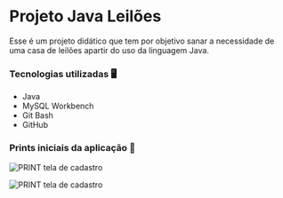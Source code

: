 # Projeto Java Leilões
Esse é um projeto didático que tem por objetivo sanar a necessidade de uma casa de leilões apartir do uso da linguagem Java.

### Tecnologias utilizadas 🖥
- Java
- MySQL Workbench
- Git Bash
- GitHub

### Prints iniciais da aplicação 🌆

![PRINT tela de cadastro](https://github.com/user-attachments/assets/11209028-e2ee-491f-b292-75a723b40814)

![PRINT tela de cadastro](https://github.com/user-attachments/assets/31cfc5be-a619-43d0-9fdb-b4b64e240985)
